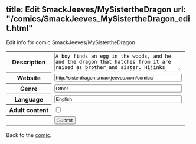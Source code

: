 title: Edit SmackJeeves/MySistertheDragon
url: "/comics/SmackJeeves_MySistertheDragon_edit.html"
---
Edit info for comic SmackJeeves/MySistertheDragon

<form name="comic" action="http://gaepostmail.appspot.com/comic/" method="post">
<table class="comicinfo">
<tr>
<th>Description</th><td><textarea name="description" cols="40" rows="3">A boy finds an egg in the woods, and he and the dragon that hatches from it are raised as brother and sister. Hijinks ensue, including but not limited to the wacky variety.</textarea></td>
</tr>
<tr>
<th>Website</th><td><input type="text" name="url" value="http://sisterdragon.smackjeeves.com/comics/" size="40"/></td>
</tr>
<tr>
<th>Genre</th><td><input type="text" name="genre" value="Other" size="40"/></td>
</tr>
<tr>
<th>Language</th><td><input type="text" name="language" value="English" size="40"/></td>
</tr>
<tr>
<th>Adult content</th><td><input type="checkbox" name="adult" value="adult" /></td>
</tr>
<tr>
<th></th><td>
<input type="hidden" name="comic" value="SmackJeeves_MySistertheDragon" />
<input type="submit" name="submit" value="Submit" />
</td>
</tr>
</table>
</form>

Back to the [comic](SmackJeeves_MySistertheDragon.html).
